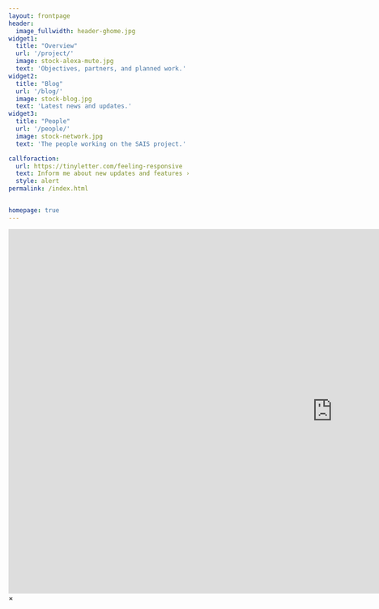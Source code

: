 ```yaml
---
layout: frontpage
header:
  image_fullwidth: header-ghome.jpg
widget1:
  title: "Overview"
  url: '/project/'
  image: stock-alexa-mute.jpg
  text: 'Objectives, partners, and planned work.'
widget2:
  title: "Blog"
  url: '/blog/'
  image: stock-blog.jpg
  text: 'Latest news and updates.'
widget3:
  title: "People"
  url: '/people/'
  image: stock-network.jpg
  text: 'The people working on the SAIS project.'

callforaction:
  url: https://tinyletter.com/feeling-responsive
  text: Inform me about new updates and features ›
  style: alert
permalink: /index.html


homepage: true
---
```


<div id="videoModal" class="reveal-modal large" data-reveal="">
  <div class="flex-video widescreen vimeo" style="display: block;">
    <iframe width="1280" height="720" src="https://www.youtube.com/embed/3b5zCFSmVvU" frameborder="0" allowfullscreen></iframe>
  </div>
  <a class="close-reveal-modal">&#215;</a>
</div>
